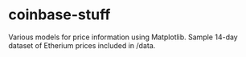 # coinbase-stuff

Various models for price information using Matplotlib. Sample 14-day dataset of Etherium prices included in /data.

